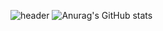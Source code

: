 ![header](https://capsule-render.vercel.app/api?type=slice)
![Anurag's GitHub stats](https://github-readme-stats.vercel.app/api?username=joon-11&show_icons=true&theme=radical)
